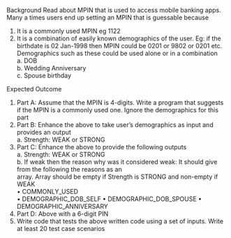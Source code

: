 Background 
Read about MPIN that is used to access mobile banking apps. Many a times users end up setting an MPIN that is 
guessable because  
1. It is a commonly used MPIN eg 1122  
2. It is a combination of easily known demographics of the user. Eg: if the birthdate is 02 Jan-1998 then MPIN 
could be 0201 or 9802 or 0201 etc. Demographics such as these could be used alone or in a combination  
a. DOB  
b. Wedding Anniversary  
c. Spouse birthday

Expected Outcome 
1. Part A: Assume that the MPIN is 4-digits. Write a program that suggests if the MPIN is a commonly used one. 
Ignore the demographics for this part  
2. Part B: Enhance the above to take user’s demographics as input and provides an output  
a. Strength: WEAK or STRONG  
3. Part C: Enhance the above to provide the following outputs  
a. Strength: WEAK or STRONG  
b. If weak then the reason why was it considered weak: It should give from the following the reasons as an     
array. Array should be empty if Strength is STRONG and non-empty if WEAK  
• COMMONLY_USED  
• DEMOGRAPHIC_DOB_SELF 
• DEMOGRAPHIC_DOB_SPOUSE 
• DEMOGRAPHIC_ANNIVERSARY 
4. Part D: Above with a 6-digit PIN 
5. Write code that tests the above written code using a set of inputs. Write at least 20 test case scenarios 
